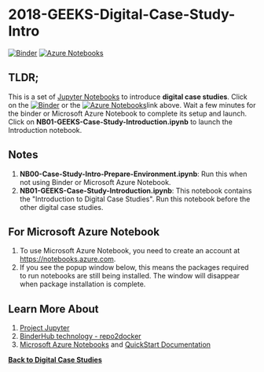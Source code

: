 # 2018-GEEKS-Digital-Case-Study-Intro

[![Binder](https://beta.mybinder.org/badge.svg)](https://beta.mybinder.org/v2/gh/PHI-Case-Studies/2018-GEEKS-Digital-Case-Study-Intro/master) [![Azure Notebooks](https://notebooks.azure.com/launch.png)](https://notebooks.azure.com/import/gh/PHI-Case-Studies/2018-GEEKS-Digital-Case-Study-Intro)

## TLDR;
This is a set of [Jupyter Notebooks](https://jupyter.org/) to introduce **digital case studies**. Click on the [![Binder](https://beta.mybinder.org/badge.svg)](https://beta.mybinder.org/v2/gh/PHI-Case-Studies/2018-GEEKS-Digital-Case-Study-Intro/master) or the [![Azure Notebooks](https://notebooks.azure.com/launch.png)](https://notebooks.azure.com/import/gh/PHI-Case-Studies/2018-GEEKS-Digital-Case-Study-Intro)link above. Wait a few minutes for the binder or Microsoft Azure Notebook to complete its setup and launch. Click on **NB01-GEEKS-Case-Study-Introduction.ipynb** to launch the Introduction notebook.

## Notes
1. **NB00-Case-Study-Intro-Prepare-Environment.ipynb**: Run this when not using Binder or Microsoft Azure Notebook.
2. **NB01-GEEKS-Case-Study-Introduction.ipynb**: This notebook contains the "Introduction to Digital Case Studies". Run this notebook before the other digital case studies.

## For Microsoft Azure Notebook
1. To use Microsoft Azure Notebook, you need to create an account at https://notebooks.azure.com.
2. If you see the popup window below, this means the packages required to run notebooks are still being installed. The window will disappear when package installation is complete.
[](./images/azurenb-wait.png)

## Learn More About
1. [Project Jupyter](https://jupyter.org/)
2. [BinderHub technology - repo2docker](https://repo2docker.readthedocs.io/en/latest/)
3. [Microsoft Azure Notebooks](https://notebooks.azure.com/) and [QuickStart Documentation](https://docs.microsoft.com/en-us/azure/notebooks/)

**[Back to Digital Case Studies](https://github.com/PHI-Case-Studies)**
